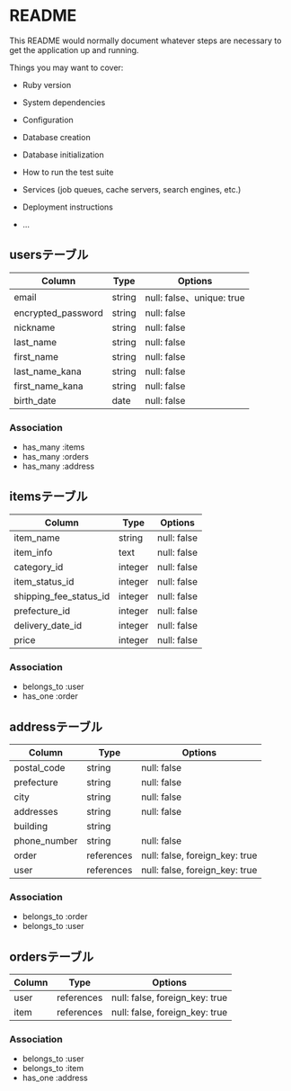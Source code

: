 # README

This README would normally document whatever steps are necessary to get the
application up and running.

Things you may want to cover:

* Ruby version

* System dependencies

* Configuration

* Database creation

* Database initialization

* How to run the test suite

* Services (job queues, cache servers, search engines, etc.)

* Deployment instructions

* ...

## usersテーブル

|Column                |Type       |Options                       |
|----------------------|-----------|------------------------------|
| email                | string    | null: false、unique: true    |
| encrypted_password   | string    | null: false                  |
| nickname             | string    | null: false                  |
| last_name            | string    | null: false                  |
| first_name           | string    | null: false                  |
| last_name_kana       | string    | null: false                  |
| first_name_kana      | string    | null: false                  |
| birth_date           | date      | null: false                  |

### Association
 - has_many :items
 - has_many :orders
 - has_many :address



## itemsテーブル

|Column                    |Type       |Options         |
|--------------------------|-----------|----------------|
| item_name                | string    | null: false    |
| item_info                | text      | null: false    |
| category_id              | integer   | null: false    |
| item_status_id           | integer   | null: false    |
| shipping_fee_status_id   | integer   | null: false    |
| prefecture_id            | integer   | null: false    |
| delivery_date_id         | integer   | null: false    |
| price                    | integer   | null: false    |

### Association
 - belongs_to :user
 - has_one :order




## addressテーブル

|Column                    |Type           |Options                            |
|--------------------------|---------------|-----------------------------------|
| postal_code              | string        | null: false                       |
| prefecture               | string        | null: false                       |
| city                     | string        | null: false                       |
| addresses                | string        | null: false                       |
| building                 | string        |                                   |
| phone_number             | string        | null: false                       |
| order                    | references    | null: false, foreign_key: true    |
| user                     | references    | null: false, foreign_key: true    |

### Association
 - belongs_to :order
 - belongs_to :user




## ordersテーブル
|Column                 |Type           |Options                       |
|------------------|---------------|-----------------------------------|
| user             | references    | null: false, foreign_key: true    |
| item             | references    | null: false, foreign_key: true    |

### Association
- belongs_to :user
- belongs_to :item
- has_one :address
